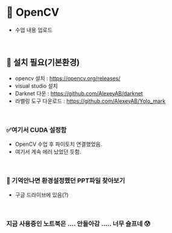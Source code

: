# 📘 OpenCV
 - 수업 내용 업로드

<br>

## 📂 설치 필요(기본환경) 
- opencv 설치 : https://opencv.org/releases/
- visual studio 설치
- Darknet 다운 : https://github.com/AlexeyAB/darknet
- 라벨링 도구 다운로드 : https://github.com/AlexeyAB/Yolo_mark
<br>

 ### ✅여기서 CUDA 설정함
- OpenCV 수업 후 파이토치 연결했었음.
- 여기서 계속 에러 났었던 듯함.
<br>

### 💾 기억안나면 환경설정했던 PPT파일 찾아보기
- 구글 드라이브에 있음(?)
<br>

### 지금 사용중인 노트북은 .... 안돌아감 ..... 너무 슬프네 😰 

